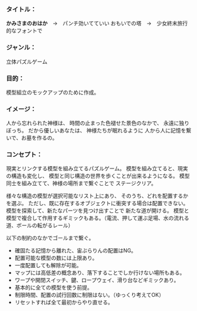 ### タイトル：
**かみさまのおはか**　→　パンチ効いてていい
おもいでの塔　→　少女終末旅行的なフォントで

### ジャンル：
立体パズルゲーム

### 目的：
模型組立のモックアップのために作成。

### イメージ：
人から忘れられた神様は、
時間の止まった色褪せた景色のなかで、
永遠に独りぼっち。
だから優しいあなたは、
神様たちが眠れるように
人から人に記憶を繋いで、お墓を作るの。

### コンセプト：
現実とリンクする模型を組み立てるパズルゲーム。
模型を組み立てると、現実の構造も変化し、
模型と同じ構造の世界を歩くことが出来るようになる。
模型同士を組み立てて、神様の場所まで繋ぐことで
ステージクリア。

様々な構造の模型が選択可能なリスト上にあり、
そのうち、どれを配置するかを選ぶ。
ただし、既に存在するオブジェクトに衝突する場合は配置できない。
模型を探索して、新たなパーツを見つけ出すことで
新たな道が開ける。
模型と模型で複合して作用するギミックもある。（電流、押して運ぶ足場、水の流れる道、ボールの転がるレール）

以下の制約のなかでゴールまで繋ぐ。
- 確固たる記憶から離れた、宙ぶらりんの配置はNG。
- 配置可能な模型の数には上限あり。
- 一度配置しても解除が可能。
- マップには高低差の概念あり、落下することでしか行けない場所もある。
- ワープや開閉スイッチ、鍵、ロープウェイ、滑り台などギミックあり。
- 基本的に全ての模型を使う前提。
- 制限時間、配置の試行回数に制限はない。（ゆっくり考えてOK）
- リセットすれば全て最初からやり直せる。







